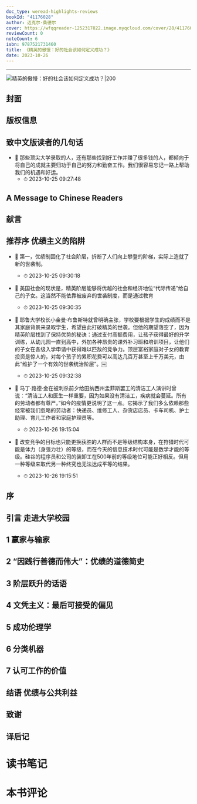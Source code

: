 ```yaml
---
doc_type: weread-highlights-reviews
bookId: "41176028"
author: 迈克尔·桑德尔
cover: https://wfqqreader-1252317822.image.myqcloud.com/cover/28/41176028/t7_41176028.jpg
reviewCount: 0
noteCount: 6
isbn: 9787521731460
title: 《精英的傲慢：好的社会该如何定义成功？》
date: 2023-10-26
---
```


---

![ 精英的傲慢：好的社会该如何定义成功？|200](https://wfqqreader-1252317822.image.myqcloud.com/cover/28/41176028/t7_41176028.jpg)


## 封面

## 版权信息

## 致中文版读者的几句话


- 📌 那些顶尖大学录取的人，还有那些找到好工作并赚了很多钱的人，都倾向于将自己的成就主要归功于自己的努力和勤奋工作。我们很容易忘记一路上帮助我们的机遇和好运。 
    - ⏱ 2023-10-25 09:27:48 
## A Message to Chinese Readers

## 献言

## 推荐序 优绩主义的陷阱


- 📌 第一，优绩制固化了社会阶层，折断了人们向上攀登的阶梯，实际上造就了新的世袭制。 
    - ⏱ 2023-10-25 09:30:18 

- 📌 美国社会的现状是，精英阶层能够将优越的社会和经济地位“代际传递”给自己的子女。这当然不能依靠被废弃的世袭制度，而是通过教育 
    - ⏱ 2023-10-25 09:30:35 

- 📌 耶鲁大学校长小金曼·布鲁斯特就曾明确主张，学校要根据学生的成绩而不是其家庭背景来录取学生，希望由此打破精英的世袭。但他的期望落空了，因为精英阶层找到了保持优势的秘诀：通过支付高额费用，让孩子获得最好的升学训练，从幼儿园一直到高中，外加各种昂贵的课外补习班和培训项目，让他们的子女在各级入学申请中获得难以匹敌的竞争力。顶层富裕家庭对子女的教育投资是惊人的，对每个孩子的累积花费可以高达几百万甚至上千万美元，由此“维护了一个有效的世袭统治阶层”。￼ 
    - ⏱ 2023-10-25 09:32:38 

- 📌 马丁·路德·金在被刺杀前夕给田纳西州孟菲斯罢工的清洁工人演讲时曾说：“清洁工人和医生一样重要，因为如果没有清洁工，疾病就会蔓延。所有的劳动者都有尊严。”如今的疫情更说明了这一点。它揭示了我们多么依赖那些经常被我们忽略的劳动者：快递员、维修工人、杂货店店员、卡车司机、护士助理、育儿工作者和家庭护理员等。 
    - ⏱ 2023-10-26 19:15:04 

- 📌 改变竞争的目标也只能更换获胜的人群而不是等级结构本身，在狩猎时代可能是体力（身强力壮）的等级，而在今天的信息技术时代可能是数学才能的等级。硅谷的程序员和公司的装卸工在500年前的等级地位可能正好相反。但用一种等级来取代另一种终究也无法达成平等的结果。 
    - ⏱ 2023-10-26 19:15:51 
## 序

## 引言 走进大学校园

## 1 赢家与输家

## 2 “因践行善德而伟大”：优绩的道德简史

## 3 阶层跃升的话语

## 4 文凭主义：最后可接受的偏见

## 5 成功伦理学

## 6 分类机器

## 7 认可工作的价值

## 结语 优绩与公共利益

## 致谢

## 译后记


# 读书笔记


# 本书评论
